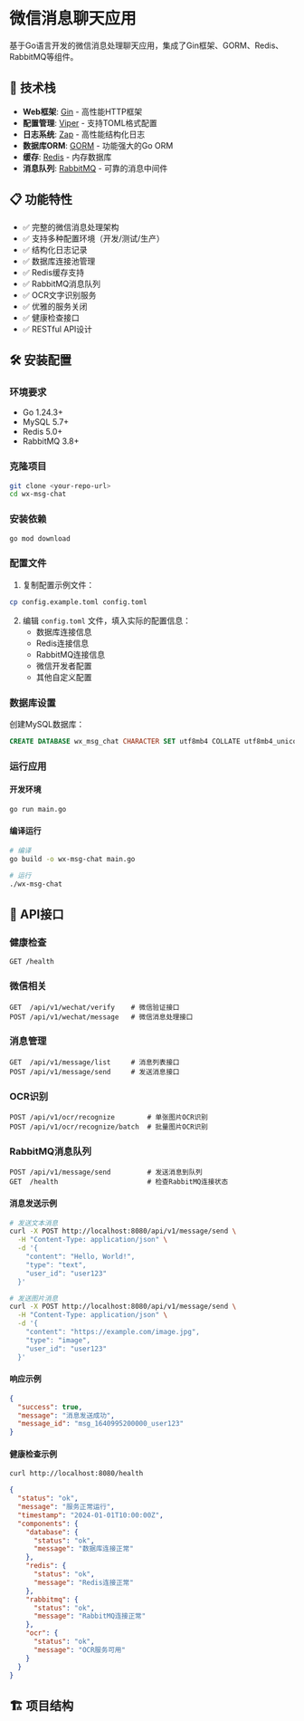 # 微信消息聊天应用

基于Go语言开发的微信消息处理聊天应用，集成了Gin框架、GORM、Redis、RabbitMQ等组件。

## 🚀 技术栈

- **Web框架**: [Gin](https://github.com/gin-gonic/gin) - 高性能HTTP框架
- **配置管理**: [Viper](https://github.com/spf13/viper) - 支持TOML格式配置
- **日志系统**: [Zap](https://github.com/uber-go/zap) - 高性能结构化日志
- **数据库ORM**: [GORM](https://gorm.io/) - 功能强大的Go ORM
- **缓存**: [Redis](https://redis.io/) - 内存数据库
- **消息队列**: [RabbitMQ](https://www.rabbitmq.com/) - 可靠的消息中间件

## 📋 功能特性

- ✅ 完整的微信消息处理架构
- ✅ 支持多种配置环境（开发/测试/生产）
- ✅ 结构化日志记录
- ✅ 数据库连接池管理
- ✅ Redis缓存支持
- ✅ RabbitMQ消息队列
- ✅ OCR文字识别服务
- ✅ 优雅的服务关闭
- ✅ 健康检查接口
- ✅ RESTful API设计

## 🛠️ 安装配置

### 环境要求

- Go 1.24.3+
- MySQL 5.7+
- Redis 5.0+
- RabbitMQ 3.8+

### 克隆项目

```bash
git clone <your-repo-url>
cd wx-msg-chat
```

### 安装依赖

```bash
go mod download
```

### 配置文件

1. 复制配置示例文件：
```bash
cp config.example.toml config.toml
```

2. 编辑 `config.toml` 文件，填入实际的配置信息：
   - 数据库连接信息
   - Redis连接信息  
   - RabbitMQ连接信息
   - 微信开发者配置
   - 其他自定义配置

### 数据库设置

创建MySQL数据库：
```sql
CREATE DATABASE wx_msg_chat CHARACTER SET utf8mb4 COLLATE utf8mb4_unicode_ci;
```

### 运行应用

#### 开发环境

```bash
go run main.go
```

#### 编译运行

```bash
# 编译
go build -o wx-msg-chat main.go

# 运行
./wx-msg-chat
```

## 📖 API接口

### 健康检查

```
GET /health
```

### 微信相关

```
GET  /api/v1/wechat/verify    # 微信验证接口
POST /api/v1/wechat/message   # 微信消息处理接口
```

### 消息管理

```
GET  /api/v1/message/list     # 消息列表接口
POST /api/v1/message/send     # 发送消息接口
```

### OCR识别

```
POST /api/v1/ocr/recognize        # 单张图片OCR识别
POST /api/v1/ocr/recognize/batch  # 批量图片OCR识别
```

### RabbitMQ消息队列

```
POST /api/v1/message/send         # 发送消息到队列
GET  /health                      # 检查RabbitMQ连接状态
```

#### 消息发送示例

```bash
# 发送文本消息
curl -X POST http://localhost:8080/api/v1/message/send \
  -H "Content-Type: application/json" \
  -d '{
    "content": "Hello, World!",
    "type": "text",
    "user_id": "user123"
  }'

# 发送图片消息
curl -X POST http://localhost:8080/api/v1/message/send \
  -H "Content-Type: application/json" \
  -d '{
    "content": "https://example.com/image.jpg",
    "type": "image",
    "user_id": "user123"
  }'
```

#### 响应示例

```json
{
  "success": true,
  "message": "消息发送成功",
  "message_id": "msg_1640995200000_user123"
}
```

#### 健康检查示例

```bash
curl http://localhost:8080/health
```

```json
{
  "status": "ok",
  "message": "服务正常运行",
  "timestamp": "2024-01-01T10:00:00Z",
  "components": {
    "database": {
      "status": "ok",
      "message": "数据库连接正常"
    },
    "redis": {
      "status": "ok", 
      "message": "Redis连接正常"
    },
    "rabbitmq": {
      "status": "ok",
      "message": "RabbitMQ连接正常"
    },
    "ocr": {
      "status": "ok",
      "message": "OCR服务可用"
    }
  }
}
```

## 🏗️ 项目结构

```